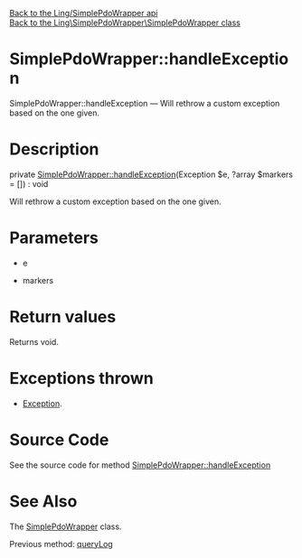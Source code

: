 [Back to the Ling/SimplePdoWrapper api](https://github.com/lingtalfi/SimplePdoWrapper/blob/master/doc/api/Ling/SimplePdoWrapper.md)<br>
[Back to the Ling\SimplePdoWrapper\SimplePdoWrapper class](https://github.com/lingtalfi/SimplePdoWrapper/blob/master/doc/api/Ling/SimplePdoWrapper/SimplePdoWrapper.md)


SimplePdoWrapper::handleException
================



SimplePdoWrapper::handleException — Will rethrow a custom exception based on the one given.




Description
================


private [SimplePdoWrapper::handleException](https://github.com/lingtalfi/SimplePdoWrapper/blob/master/doc/api/Ling/SimplePdoWrapper/SimplePdoWrapper/handleException.md)(Exception $e, ?array $markers = []) : void




Will rethrow a custom exception based on the one given.




Parameters
================


- e

    

- markers

    


Return values
================

Returns void.


Exceptions thrown
================

- [Exception](http://php.net/manual/en/class.exception.php).&nbsp;







Source Code
===========
See the source code for method [SimplePdoWrapper::handleException](https://github.com/lingtalfi/SimplePdoWrapper/blob/master/SimplePdoWrapper.php#L666-L680)


See Also
================

The [SimplePdoWrapper](https://github.com/lingtalfi/SimplePdoWrapper/blob/master/doc/api/Ling/SimplePdoWrapper/SimplePdoWrapper.md) class.

Previous method: [queryLog](https://github.com/lingtalfi/SimplePdoWrapper/blob/master/doc/api/Ling/SimplePdoWrapper/SimplePdoWrapper/queryLog.md)<br>

